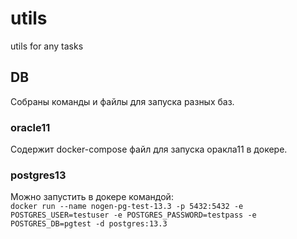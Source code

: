 # utils
utils for any tasks

## DB
Собраны команды и файлы для запуска разных баз.
### oracle11
Содержит docker-compose файл для запуска оракла11 в докере.
### postgres13
Можно запустить в докере командой:  
`docker run --name nogen-pg-test-13.3 -p 5432:5432 -e POSTGRES_USER=testuser -e POSTGRES_PASSWORD=testpass -e POSTGRES_DB=pgtest -d postgres:13.3`
